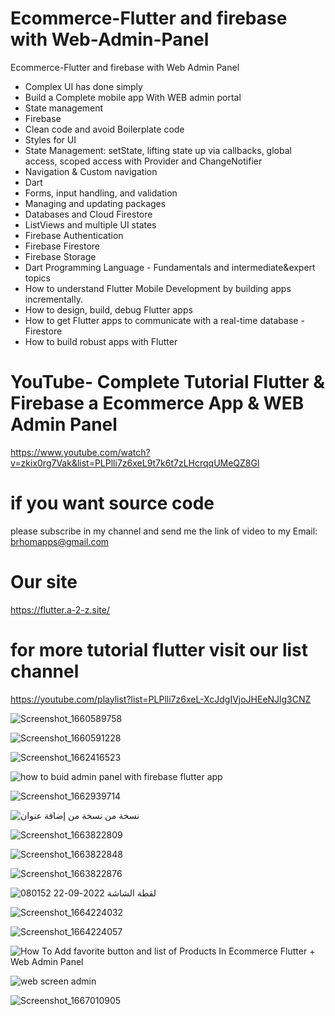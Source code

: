 # Ecommerce-Flutter and firebase with Web-Admin-Panel

Ecommerce-Flutter and firebase with Web Admin Panel

- Complex UI has done simply
- Build a Complete mobile app With WEB admin portal
- State management
- Firebase
- Clean code and avoid Boilerplate code
- Styles for UI
- State Management: setState, lifting state up via callbacks, global access, scoped access with Provider and ChangeNotifier
- Navigation & Custom navigation
- Dart
- Forms, input handling, and validation
- Managing and updating packages
- Databases and Cloud Firestore
- ListViews and multiple UI states
- Firebase Authentication
- Firebase Firestore
- Firebase Storage
- Dart Programming Language - Fundamentals and intermediate&expert topics
- How to understand Flutter Mobile Development by building apps incrementally.
- How to design, build, debug Flutter apps
- How to get Flutter apps to communicate with a real-time database - Firestore
- How to build robust apps with Flutter

# YouTube- Complete Tutorial Flutter & Firebase a Ecommerce App & WEB Admin Panel
https://www.youtube.com/watch?v=zkix0rg7Vak&list=PLPlli7z6xeL9t7k6t7zLHcrqqUMeQZ8Gl

# if you want source code 
please subscribe in my channel and send me the link of video to my Email: brhomapps@gmail.com

# Our site 
https://flutter.a-2-z.site/

# for more tutorial flutter visit our list channel 
https://youtube.com/playlist?list=PLPlli7z6xeL-XcJdgIVjoJHEeNJlg3CNZ





![Screenshot_1660589758](https://user-images.githubusercontent.com/69330783/200017098-983dd893-0ef8-454a-8e8b-52c3f90fda03.png)

![Screenshot_1660591228](https://user-images.githubusercontent.com/69330783/200017148-f3579b27-1ff3-4f03-a5ad-e89d5ede1a07.png)

![Screenshot_1662416523](https://user-images.githubusercontent.com/69330783/200017158-178ded12-95f4-4c95-aed1-1a3d348a34c0.png)

![how to buid admin panel with firebase flutter app](https://user-images.githubusercontent.com/69330783/200017186-a8a764bb-1eab-4d7d-b847-aefc0f276ec9.png)

![Screenshot_1662939714](https://user-images.githubusercontent.com/69330783/200017205-8be41ad7-fa12-441b-8c03-6305bf76f0e8.png)

![نسخة من نسخة من إضافة عنوان](https://user-images.githubusercontent.com/69330783/200017229-578e4ced-aa38-4f54-a636-13ca5906cc55.png)

![Screenshot_1663822809](https://user-images.githubusercontent.com/69330783/200017245-203935a6-a40a-4a49-ab0d-8b99aa7d4655.png)

![Screenshot_1663822848](https://user-images.githubusercontent.com/69330783/200017260-0df2dd72-c929-4d2d-8b44-07ff07c14826.png)

![Screenshot_1663822876](https://user-images.githubusercontent.com/69330783/200017278-cd457cdc-465e-4f03-86ea-4b43982565fd.png)

![لقطة الشاشة 2022-09-22 080152](https://user-images.githubusercontent.com/69330783/200017307-c83ab9bf-a160-4738-a706-0894660e661a.png)

![Screenshot_1664224032](https://user-images.githubusercontent.com/69330783/200017355-8139aaa8-4d91-434f-83ac-3b0e2b4fb75f.png)

![Screenshot_1664224057](https://user-images.githubusercontent.com/69330783/200017393-1580c9ac-d99c-4e17-84ea-cbb34964fce7.png)

![How To Add favorite button and list of Products In Ecommerce Flutter + Web Admin Panel](https://user-images.githubusercontent.com/69330783/200017426-ac82e715-0833-4e56-bc24-5ec0a05b3b44.png)

![web screen admin](https://user-images.githubusercontent.com/69330783/200017464-8dc38bb9-a38f-4561-8c08-16cbdf6a6903.png)

![Screenshot_1667010905](https://user-images.githubusercontent.com/69330783/200017477-847a86ee-a2b3-4441-ab4e-d46976908b01.png)

